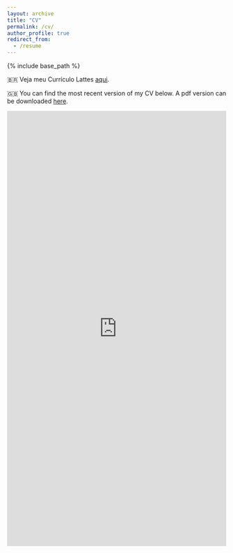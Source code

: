 ```yaml
---
layout: archive
title: "CV"
permalink: /cv/
author_profile: true
redirect_from:
  - /resume
---
```


{% include base_path %}

:brazil: Veja meu Currículo Lattes [aqui](http://lattes.cnpq.br/3901837886824021).

:uk: You can find the most recent version of my CV below. A pdf version can be downloaded [here](https://oliveirathiago.github.io/files/CV_ThiagoROliveira_Jul23.pdf).

<html lang="en" style="width:100%; height:50000%;">
  <body style="width:100%; height:50000%; margin:0;">
    <iframe src="https://docs.google.com/gview?url=https://oliveirathiago.github.io/files/CV_ThiagoROliveira_Jul23.pdf&embedded=true" style="width:100%; height:1000px;" frameborder="0"></iframe>
  </body>
</html>
